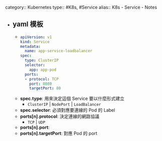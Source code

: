 category:: Kubernetes
type:: #K8s, #Service
alias:: K8s - Service - Notes

- ## yaml 模板
	- ```yaml
	  apiVersion: v1
	  kind: Service
	  metadata:
	    name: app-service-loadbalancer
	  spec:
	    type: ClusterIP
	    selector:
	      app: app-pod
	    ports:
	    - protocol: TCP
	      port: 8080
	      targetPort: 80
	  ```
	- **spec.type**: 用來決定這個 Service 要以什麼形式建立
		- `ClusterIP` | `NodePort` | `LoadBalancer`
	- **spec.selector**: 必須對應要連線的 Pod 的 Label
	- **ports[n].protocol**: 決定連線的網路協議
		- `TCP` | `UDP`
	- **ports[n].port**:
	- **ports[n].targetPort**: 對應 Pod 的 port